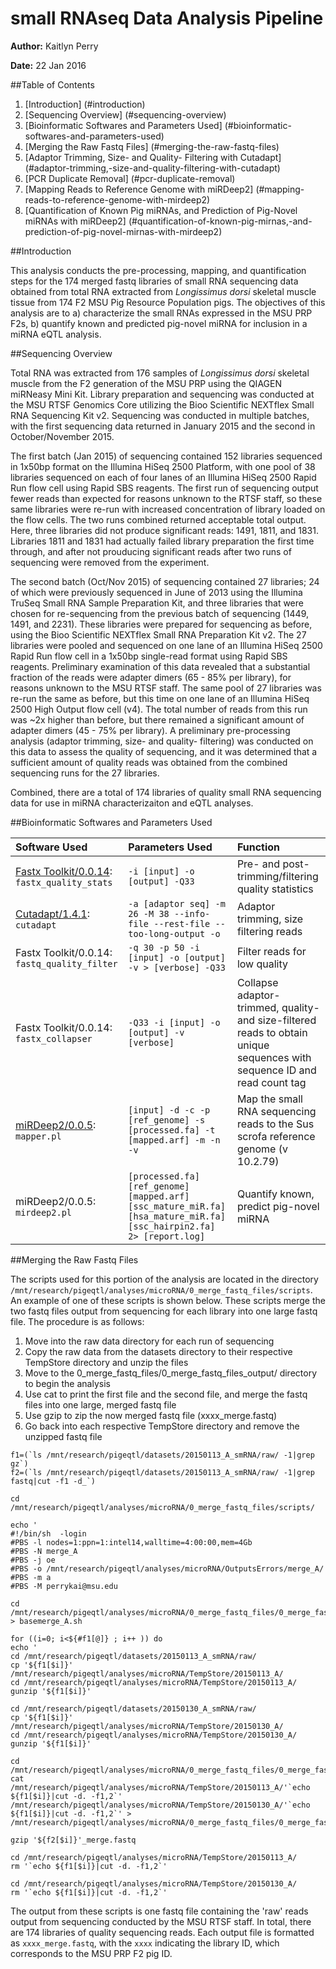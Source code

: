 # small RNAseq Data Analysis Pipeline

**Author:** Kaitlyn Perry

**Date:** 22 Jan 2016

##Table of Contents
1. [Introduction] (#introduction)
2. [Sequencing Overview] (#sequencing-overview)
3. [Bioinformatic Softwares and Parameters Used] (#bioinformatic-softwares-and-parameters-used)
4. [Merging the Raw Fastq Files] (#merging-the-raw-fastq-files) 
5. [Adaptor Trimming, Size- and Quality- Filtering with Cutadapt] (#adaptor-trimming,-size-and-quality-filtering-with-cutadapt)
6. [PCR Duplicate Removal] (#pcr-duplicate-removal)
7. [Mapping Reads to Reference Genome with miRDeep2] (#mapping-reads-to-reference-genome-with-mirdeep2)
8. [Quantification of Known Pig miRNAs, and Prediction of Pig-Novel miRNAs with miRDeep2] (#quantification-of-known-pig-mirnas,-and-prediction-of-pig-novel-mirnas-with-mirdeep2)

##Introduction

This analysis conducts the pre-processing, mapping, and quantification steps for the 174 merged fastq libraries of small RNA sequencing data obtained from total RNA extracted from _Longissimus dorsi_ skeletal muscle tissue from 174 F2 MSU Pig Resource Population pigs. The objectives of this analysis are to a) characterize the small RNAs expressed in the MSU PRP F2s, b) quantify known and predicted pig-novel miRNA for inclusion in a miRNA eQTL analysis. 


##Sequencing Overview

Total RNA was extracted from 176 samples of _Longissimus dorsi_ skeletal muscle from the F2 generation of the MSU PRP using the QIAGEN miRNeasy Mini Kit. Library preparation and sequencing was conducted at the MSU RTSF Genomics Core utilizing the Bioo Scientific NEXTflex Small RNA Sequencing Kit v2. Sequencing was conducted in multiple batches, with the first sequencing data returned in January 2015 and the second in October/November 2015. 

The first batch (Jan 2015) of sequencing contained 152 libraries sequenced in 1x50bp format on the Illumina HiSeq 2500 Platform, with one pool of 38 libraries sequenced on each of four lanes of an Illumina HiSeq 2500 Rapid Run flow cell using Rapid SBS reagents. The first run of sequencing output fewer reads than expected for reasons unknown to the RTSF staff, so these same libraries were re-run with increased concentration of library loaded on the flow cells. The two runs combined returned acceptable total output. Here, three libraries did not produce significant reads: 1491, 1811, and 1831. Libraries 1811 and 1831 had actually failed library preparation the first time through, and after not prouducing significant reads after two runs of sequencing were removed from the experiment. 

The second batch (Oct/Nov 2015) of sequencing contained 27 libraries; 24 of which were previously sequenced in June of 2013 using the Illumina TruSeq Small RNA Sample Preparation Kit, and three libraries that were chosen for re-sequencing from the previous batch of sequencing (1449, 1491, and 2231). These libraries were prepared for sequencing as before, using the Bioo Scientific NEXTflex Small RNA Preparation Kit v2. The 27 libraries were pooled and sequenced on one lane of an Illumina HiSeq 2500 Rapid Run flow cell in a 1x50bp single-read format using Rapid SBS reagents. Preliminary examination of this data revealed that a substantial fraction of the reads were adapter dimers (65 - 85% per library), for reasons unknown to the MSU RTSF staff. The same pool of 27 libraries was re-run the same as before, but this time on one lane of an Illumina HiSeq 2500 High Output flow cell (v4). The total number of reads from this run was ~2x higher than before, but there remained a significant amount of adapter dimers (45 - 75% per library). A preliminary pre-processing analysis (adaptor trimming, size- and quality- filtering) was conducted on this data to assess the quality of sequencing, and it was determined that a sufficient amount of quality reads was obtained from the combined sequencing runs for the 27 libraries. 

Combined, there are a total of 174 libraries of quality small RNA sequencing data for use in miRNA characterizaiton and eQTL analyses. 


##Bioinformatic Softwares and Parameters Used


|Software Used           | Parameters Used         | Function       |
|:----------------       | :------------------     | :--------------|
|[Fastx Toolkit/0.0.14](http://hannonlab.cshl.edu/fastx_toolkit/commandline.html): `fastx_quality_stats`   | `-i [input] -o [output] -Q33` | Pre- and post- trimming/filtering quality statistics
|[Cutadapt/1.4.1](http://cutadapt.readthedocs.org/en/stable/guide.html): `cutadapt`| `-a [adaptor seq] -m 26 -M 38 --info-file --rest-file --too-long-output -o` | Adaptor trimming, size filtering reads
|Fastx Toolkit/0.0.14: `fastq_quality_filter`  | `-q 30 -p 50 -i [input] -o [output] -v > [verbose] -Q33` | Filter reads for low quality |
|Fastx Toolkit/0.0.14: `fastx_collapser`| `-Q33 -i [input] -o [output] -v [verbose]` | Collapse adaptor-trimmed, quality- and size-filtered reads to obtain unique sequences with sequence ID and read count tag
| [miRDeep2/0.0.5](https://www.mdc-berlin.de/36105849/en/research/research_teams/systems_biology_of_gene_regulatory_elements/projects/miRDeep/documentation): `mapper.pl` | `[input] -d -c -p [ref_genome] -s [processed.fa] -t [mapped.arf] -m -n -v`| Map the small RNA sequencing reads to the Sus scrofa reference genome (v 10.2.79) |
| miRDeep2/0.0.5: `mirdeep2.pl` | `[processed.fa] [ref_genome] [mapped.arf] [ssc_mature_miR.fa] [hsa_mature_miR.fa] [ssc_hairpin2.fa] 2> [report.log]` | Quantify known, predict pig-novel miRNA |


##Merging the Raw Fastq Files

The scripts used for this portion of the analysis are located in the directory `/mnt/research/pigeqtl/analyses/microRNA/0_merge_fastq_files/scripts`. An example of one of these scripts is shown below. These scripts merge the two fastq files output from sequencing for each library into one large fastq file. The procedure is as follows:

1. Move into the raw data directory for each run of sequencing
2. Copy the raw data from the datasets directory to their respective TempStore directory and unzip the files
3. Move to the 0_merge_fastq_files/0_merge_fastq_files_output/ directory to begin the analysis
4. Use cat to print the first file and the second file, and merge the fastq files into one large, merged fastq file
5. Use gzip to zip the now merged fastq file (xxxx_merge.fastq)
6. Go back into each respective TempStore directory and remove the unzipped fastq file

```
f1=(`ls /mnt/research/pigeqtl/datasets/20150113_A_smRNA/raw/ -1|grep gz`)
f2=(`ls /mnt/research/pigeqtl/datasets/20150113_A_smRNA/raw/ -1|grep fastq|cut -f1 -d_`)

cd /mnt/research/pigeqtl/analyses/microRNA/0_merge_fastq_files/scripts/

echo '
#!/bin/sh  -login
#PBS -l nodes=1:ppn=1:intel14,walltime=4:00:00,mem=4Gb
#PBS -N merge_A
#PBS -j oe
#PBS -o /mnt/research/pigeqtl/analyses/microRNA/OutputsErrors/merge_A/
#PBS -m a
#PBS -M perrykai@msu.edu

cd /mnt/research/pigeqtl/analyses/microRNA/0_merge_fastq_files/0_merge_fastq_files_output/' > basemerge_A.sh

for ((i=0; i<${#f1[@]} ; i++ )) do
echo '
cd /mnt/research/pigeqtl/datasets/20150113_A_smRNA/raw/
cp '${f1[$i]}' /mnt/research/pigeqtl/analyses/microRNA/TempStore/20150113_A/
cd /mnt/research/pigeqtl/analyses/microRNA/TempStore/20150113_A/
gunzip '${f1[$i]}'

cd /mnt/research/pigeqtl/datasets/20150130_A_smRNA/raw/
cp '${f1[$i]}' /mnt/research/pigeqtl/analyses/microRNA/TempStore/20150130_A/
cd /mnt/research/pigeqtl/analyses/microRNA/TempStore/20150130_A/
gunzip '${f1[$i]}'

cd /mnt/research/pigeqtl/analyses/microRNA/0_merge_fastq_files/0_merge_fastq_files_output/
cat /mnt/research/pigeqtl/analyses/microRNA/TempStore/20150113_A/'`echo ${f1[$i]}|cut -d. -f1,2`' /mnt/research/pigeqtl/analyses/microRNA/TempStore/20150130_A/'`echo ${f1[$i]}|cut -d. -f1,2`' > /mnt/research/pigeqtl/analyses/microRNA/0_merge_fastq_files/0_merge_fastq_files_output/'${f2[$i]}'_merge.fastq

gzip '${f2[$i]}'_merge.fastq

cd /mnt/research/pigeqtl/analyses/microRNA/TempStore/20150113_A/
rm '`echo ${f1[$i]}|cut -d. -f1,2`'

cd /mnt/research/pigeqtl/analyses/microRNA/TempStore/20150130_A/
rm '`echo ${f1[$i]}|cut -d. -f1,2`'
```

The output from these scripts is one fastq file containing the 'raw' reads output from sequencing conducted by the MSU RTSF staff. In total, there are 174 libraries of quality sequencing reads. Each output file is formatted as `xxxx_merge.fastq`, with the `xxxx` indicating the library ID, which corresponds to the MSU PRP F2 pig ID. 




